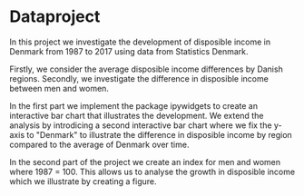 # Dataproject

In this project we investigate the development of disposible income in Denmark from 1987 to 2017 using data from Statistics Denmark. 

Firstly, we consider the average disposible income differences by Danish regions. Secondly, we investigate the difference in disposible income between men and women. 

In the first part we implement the package ipywidgets to create an interactive bar chart that illustrates the development. We extend the analysis by introdicing a second interactive bar chart where we fix the y-axis to "Denmark" to illustrate the difference in disposible income by region compared to the average of Denmark over time. 

In the second part of the project we create an index for men and women where 1987 = 100. This allows us to analyse the growth in disposible income which we illustrate by creating a figure.
